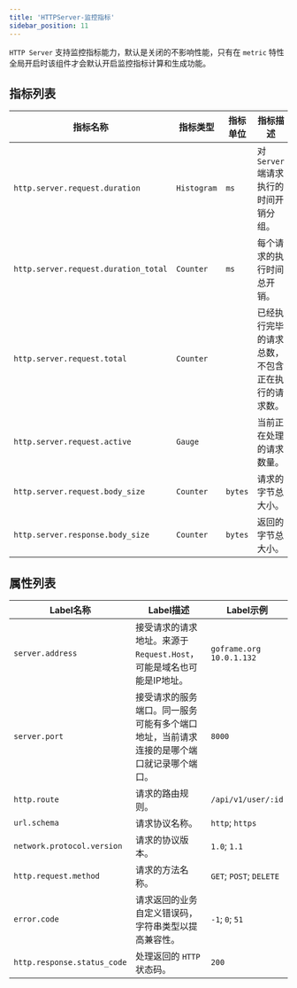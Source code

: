 ```yaml
---
title: 'HTTPServer-监控指标'
sidebar_position: 11
---
```


`HTTP Server` 支持监控指标能力，默认是关闭的不影响性能，只有在 `metric` 特性全局开启时该组件才会默认开启监控指标计算和生成功能。

## 指标列表

| **指标名称** | **指标类型** | **指标单位** | **指标描述** |
| --- | --- | --- | --- |
| `http.server.request.duration` | `Histogram` | `ms` | 对 `Server` 端请求执行的时间开销分组。 |
| `http.server.request.duration_total` | `Counter` | `ms` | 每个请求的执行时间总开销。 |
| `http.server.request.total` | `Counter` |  | 已经执行完毕的请求总数，不包含正在执行的请求数。 |
| `http.server.request.active` | `Gauge` |  | 当前正在处理的请求数量。 |
| `http.server.request.body_size` | `Counter` | `bytes` | 请求的字节总大小。 |
| `http.server.response.body_size` | `Counter` | `bytes` | 返回的字节总大小。 |

## 属性列表

| **Label名称** | **Label描述** | **Label示例** |
| --- | --- | --- |
| `server.address` | 接受请求的请求地址。来源于 `Request.Host`，可能是域名也可能是IP地址。 | `goframe.org`<br />`10.0.1.132` |
| `server.port` | 接受请求的服务端口。同一服务可能有多个端口地址，当前请求连接的是哪个端口就记录哪个端口。 | `8000` |
| `http.route` | 请求的路由规则。 | `/api/v1/user/:id` |
| `url.schema` | 请求协议名称。 | `http`; `https` |
| `network.protocol.version` | 请求的协议版本。 | `1.0`; `1.1` |
| `http.request.method` | 请求的方法名称。 | `GET`; `POST`; `DELETE` |
| `error.code` | 请求返回的业务自定义错误码，字符串类型以提高兼容性。 | `-1`; `0`; `51` |
| `http.response.status_code` | 处理返回的 `HTTP` 状态码。 | `200` |